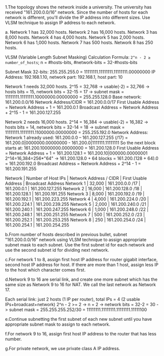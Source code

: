 1.The topology shows the network inside a university. The university has received "161.200.0.0/16" network. Since the number of hosts for each network is different, you'll divide the IP address into different sizes. Use VLSM technique to assign IP address to each network.


a.
Network 1 has 32,000 hosts.
Network 2 has 16,000 hosts.
Network 3 has 8,000 hosts.
Network 4 has 4,000 hosts.
Network 5 has 2,000 hosts.
Network 6 has 1,000 hosts.
Network 7 has 500 hosts.
Network 8 has 250 hosts.

VLSM (Variable Length Subnet Masking) Calculation Formula: `2^n - 2 ≥ number_of_hosts`; n = #hosts-bits, #network-bits = 32-#hosts-bits

Subnet Mask 32-bits: 255.255.255.0 = 11111111.11111111.11111111.00000000
IP Address: 192.168.1.10, network part: 192.168.1, host part: 10

Network 1 needs 32,000 hosts.
2^15 = 32,768 -> usable(-2) = 32,766 -> hosts bits = 15,
network bits = 32-15 = 17 -> subnet mask = 11111111.11111111.10000000.00000000 = 255.255.128.0
Base network: 161.200.0.0/16
Network Address/CIDR = 161.200.0.0/17
First Usable Address = Network Address + 1 = 161.200.0.1
Broadcast Address = Network Address + 2^15 - 1 = 161.200.127.255

Network 2 needs 16,000 hosts.
2^14 = 16,384 -> usable(-2) = 16,382 -> hosts bits = 14,
network bits = 32-14 = 18 -> subnet mask = 11111111.11111111.11000000.00000000 = 255.255.192.0
Network Address:
Network 1 already used:
161.200.0.0 – 161.200.127.255 (/17)
= 161.200.0|0000000.00000000 - 161.200.0|1111111.11111111
So the next block starts at: 161.200.10000000.00000000 = 161.200.128.0
First Usable Address = Network Address + 1 = 161.200.128.1 = 161.200.10|000000.00000001
2^14=16,384=256*"64" -> 161.200.128.0 + 64 blocks = 161.200.(128 + 64).0 = 161.200.192.0
Broadcast Address = Network Address + 2^14 - 1 = 161.200.191.255

Network | Number of Host IPs | Network Address / CIDR | First Usable Address | Broadcast Address
Network 1 | 32,000 | 161.200.0.0 /17 | 161.200.0.1 | 161.200.127.255
Network 2 | 16,000 | 161.200.128.0 /18 | 161.200.128.1 | 161.200.191.255
Network 3 | 8,000 | 161.200.192.0 /19 | 161.200.192.1 | 161.200.223.255
Network 4 | 4,000 | 161.200.224.0 /20 | 161.200.224.1 | 161.200.239.255
Network 5 | 2,000 | 161.200.240.0 /21 | 161.200.240.1 | 161.200.247.255
Network 6 | 1,000 | 161.200.248.0 /22 | 161.200.248.1 | 161.200.251.255
Network 7 | 500 | 161.200.252.0 /23 | 161.200.252.1 | 161.200.253.255
Network 8 | 250 | 161.200.254.0 /24 | 161.200.254.1 | 161.200.254.255


b.From number of hosts described in previous bullet, subnet "161.200.0.0/16" network using VLSM technique to assign appropriate subnet mask to each subnet. Use the first subnet id for each network and use the second subnet id for dividing next network.

c.For network 1 to 8, assign first host IP address for router gigabit interface, second host IP address for host. If there are more than 1 host, assign less IP to the host which character comes first.

d.Network 9 to 16 are serial link, and create one more subnet which has the same size as Network 9 to 16 for NAT. We call the last network as Network 17.

Each serial link:
just 2 hosts (1 IP per router), total IPs = 4 (2 usable IPs+broadcast+network)
2^n - 2 >= 2 -> n = 2 -> network bits = 32-2 = 30 -> subnet mask = 255.255.255.252/30 = 11111111.11111111.11111111.11111100

e.Continue subnetting the first subnet of each new subnet until you have appropriate subnet mask to assign to each network.

f.For network 9 to 16, assign first host IP address to the router that has less number.

g.For private network, we use private class A IP address.
